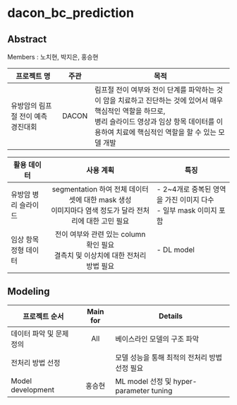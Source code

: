 # dacon_bc_prediction

## Abstract
Members : 노치현, 박지은, 홍승현

| 프로젝트 명 | 주관 | 목적 |
|------------------| ------ | ----- |
| 유방암의 림프절 전이 예측 경진대회| DACON | 림프절 전이 여부와 전이 단계를 파악하는 것이 암을 치료하고 진단하는 것에 있어서 매우 핵심적인 역할을 하므로, <br> 병리 슬라이드 영상과 임상 항목 데이터를 이용하여 치료에 핵심적인 역할을 할 수 있는 모델 개발|

| 활용 데이터 |    사용 계획    | 특징 | 
|------------------| :------: | ------ | 
| 유방암 병리 슬라이드| segmentation 하여 전체 데이터 셋에 대한 mask 생성 <br> 이미지마다 염색 정도가 달라 전처리에 대한 고민 필요 | - 2~4개로 중복된 영역을 가진 이미지 다수 <br> - 일부 mask 이미지 포함| 
| 임상 항목 정형 데이터| 전이 여부와 관련 있는 column 확인 필요 <br> 결측치 및 이상치에 대한 전처리 방법 필요 <br>  | - DL model | 
## Modeling

| 프로젝트 순서 |      Main for     | Details | 
|------------------| :------: | ------ | 
| 데이터 파악 및 문제 정의 | All | 베이스라인 모델의 구조 파악 <br> | 
| 전처리 방법 선정 |  | 모델 성능을 통해 최적의 전처리 방법 선정 필요 | 
| Model development | 홍승현 | ML model 선정 및 hyper-parameter tuning | 